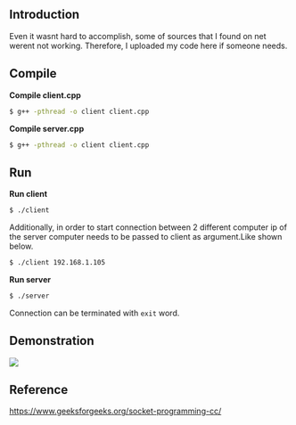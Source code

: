 ## Introduction
Even it wasnt hard to accomplish, some of sources that I found on net werent not working. Therefore, I uploaded my code here if someone needs.
## Compile
**Compile client.cpp** 
```bash
$ g++ -pthread -o client client.cpp
```
**Compile server.cpp**
```bash
$ g++ -pthread -o client client.cpp
```
## Run
**Run client** 
```bash
$ ./client
```
Additionally, in order to start connection between 2 different computer ip of the server computer needs to be passed to client as argument.Like shown below.
```bash
$ ./client 192.168.1.105
```
**Run server** 
```bash
$ ./server
```
Connection can be terminated with `exit` word.
## Demonstration
<img src=https://user-images.githubusercontent.com/45767042/116830898-184c0e80-abb5-11eb-9142-c6e02c114e15.png>

## Reference
https://www.geeksforgeeks.org/socket-programming-cc/
